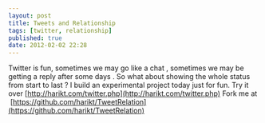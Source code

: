 ```yaml
---
layout: post
title: Tweets and Relationship
tags: [twitter, relationship]
published: true
date: 2012-02-02 22:28
---
```

Twitter is fun, sometimes we may go like a chat , sometimes we may be getting a reply after some days . So what about showing the whole status from start to last ? I build an experimental project today just for fun.  Try it over [http://harikt.com/twitter.php](http://harikt.com/twitter.php)  Fork me at  [https://github.com/harikt/TweetRelation](https://github.com/harikt/TweetRelation)   
